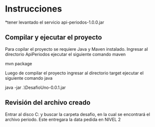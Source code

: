 # Instrucciones

*tener levantado el servicio api-periodos-1.0.0.jar

Compilar y ejecutar el proyecto
--------------------------------
Para copilar el proyecto se requiere Java y Maven instalado. Ingresar al directorio ApiPeriodos ejecutar el siguiente comando maven

mvn package


Luego de compilar el proyecto ingresar al directorio target ejecutar el siguiente comando java

java -jar .\DesafioUno-0.0.1.jar


Revisión del archivo creado
----------------------------
Entrar al disco C: y buscar la carpeta desafio, en la cual se encontrará el archivo periodo. Este entregara la data pedida en NIVEL 2


